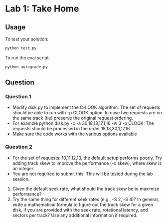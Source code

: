 # Lab 1: Take Home

## Usage

To test your solution:

```bash
python test.py
```

To run the eval script:

```bash
python autograde.py
```

## Question

### Question 1

- Modify disk.py to implement the C-LOOK algorithm. The set of requests should be able to run with -p CLOOK option. In case two requests are on the same track (tie) preserve the original request ordering.
- For example python disk.py -c -a 30,18,13,17,1,16 -w 3 -p CLOOK. The requests should be processed in the order 18,13,30,1,17,16
- Make sure the code works with the various options available

### Question 2

- For the set of requests: 10,11,12,13, the default setup performs poorly. Try adding track skew to improve the performance (\-o skew), where skew is an integer.
- You are not required to submit this. This will be tested during the lab session.

1. Given the default seek rate, what should the track skew be to maximize performance?  
2. Try the same thing for different seek rates (e.g., \-S 2, \-S 4)? In general, write a mathematical formula to figure out the track skew for a given disk, if you are provided with the seek rate, rotational latency, and sectors per track? Use any additional information if required.
